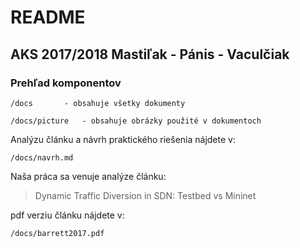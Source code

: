 # README
## AKS 2017/2018 Mastiľak - Pánis - Vaculčiak
### Prehľad komponentov
```
/docs		- obsahuje všetky dokumenty

/docs/picture	- obsahuje obrázky použité v dokumentoch
```
Analýzu článku a návrh praktického riešenia nájdete v:
```
/docs/navrh.md
```

Naša práca sa venuje analýze článku:
> Dynamic Traffic Diversion in SDN: Testbed vs Mininet

pdf verziu článku nájdete v:
```
/docs/barrett2017.pdf
```